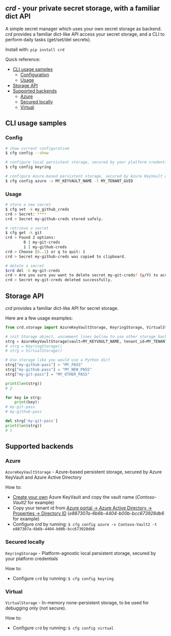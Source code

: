 
## *crd* - your private secret storage, with a familiar dict API

A simple secret manager which uses your own secret storage as backend.
_crd_ provides a familiar dict-like API access your secret storage, 
and a CLI to perform daily tasks (get/set/del secrets).

Install with: `pip install crd`

Quick reference:
 - [CLI usage samples](#cli-usage-samples)
   - [Configuration](#config)
   - [Usage](#usage)
 - [Storage API](#storage-api)
 - [Supported backends](#supported-backends)
   - [Azure](#azure)
   - [Secured locally](#secured-locally)
   - [Virtual](#virtual)


## CLI usage samples

### Config

```bash
# show current configuratiom
$ cfg config --show

# configure local persistent storage, secured by your platform credentials
$ cfg config keyring

# configure Azure-based persistent storage, secured by Azure KeyVault and Azure Active Directory
$ cfg config azure -v MY_KEYVAULT_NAME -t MY_TENANT_GUID
```

### Usage
```bash
# store a new secret
$ cfg set -k my_github_creds        
crd > Secret: ****
crd > Secret my-github-creds stored safely.

# retrieve a secret
$ cfg get -k git        
crd > Found 2 options:
        0 | my-git-creds
        1 | my-github-creds
crd > Choose {0..1} or q to quit: 1
crd > Secret my-github-creds was copied to clipboard.

# delete a secret
$crd del -k my-git-creds
crd > Are you sure you want to delete secret my-git-creds? (y/Y) to accept: y
crd > Secret my-git-creds deleted successfully.
```

## Storage API

_crd_ provides a familiar dict-like API for secret storage.

Here are a few usage examples:

``` python
from crd.storage import AzureKeyVaultStorage, KeyringStorage, VirtualStorage

# init Storage object, uncomment lines bellow to use other storage backends
strg = AzureKeyVaultStorage(vault=MY_KEYVAULT_NAME, tenant_id=MY_TENANT_GUID)
# strg = KeyringStorage()
# strg = VirtualStorage() 

# Use storage like you would use a Python dict
strg["my-github-pass"] = "MY_PASS"
strg["my-github-pass"] = "MY_NEW_PASS"
strg["my-git-pass"] = "MY_OTHER_PASS"

print(len(strg))
# 2

for key in strg:
    print(key):
# my-git-pass
# my-github-pass

del strg['my-git-pass']
print(len(strg))
# 1
```


## Supported backends

### Azure

`AzureKeyVaultStorage` - Azure-based persistent storage, secured by Azure KeyVault and Azure Active Directory

How to:

- [Create your own][1] Azure KeyVault and copy the vault name (_Contoso-Vault2_ for example)
- Copy your tenant id from 
[Azure portal -> Azure Active Directory -> Properties -> Directory ID][2]
(_e887307a-6b6b-4404-b00b-bcc673928db6_ for example)
- Configure _crd_ by running: `$ cfg config azure -v Contoso-Vault2 -t e887307a-6b6b-4404-b00b-bcc673928db6`


[1]: https://portal.azure.com/#blade/Microsoft_AAD_IAM/ActiveDirectoryMenuBlade/Properties
[2]: https://docs.microsoft.com/en-us/azure/key-vault/quick-create-portal

### Secured locally

`KeyringStorage` - Platform-agnostic local persistent storage, secured by your platform credentials

How to:

- Configure `crd` by running: `$ cfg config keyring`

### Virtual

`VirtualStorage` - In-memory none-persistent storage, to be used for debugging only (not secure).

How to:

- Configure `crd` by running: `$ cfg config virtual`

